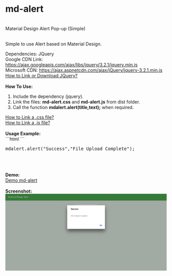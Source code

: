 # md-alert
<br>Material Design Alert Pop-up (Simple)

<br>Simple to use Alert based on Material Design.

Dependencies: JQuery
<br>Google CDN Link: https://ajax.googleapis.com/ajax/libs/jquery/3.2.1/jquery.min.js
<br>Microsoft CDN: https://ajax.aspnetcdn.com/ajax/jQuery/jquery-3.2.1.min.js
<br>
<a href="https://www.w3schools.com/jquery/jquery_get_started.asp" target="_blank">How to Link or Download JQuery?</a>
<br>
<br><strong>How To Use:</strong>
<br>
<ol>
  <li>Include the dependency (jquery).</li>
  <li>Link the files: <strong>md-alert.css</strong> and <strong>md-alert.js</strong> from dist folder.</li>
  <li>Call the function <strong>mdalert.alert(title,text);</strong> when required.</li>
</ol>
<a href="https://www.w3schools.com/css/css_howto.asp" target="_blank">How to Link a .css file?</a>
<br>
<a href="https://www.w3schools.com/js/js_whereto.asp" target="_blank">How to Link a .js file?</a>
<br>
<br><strong>Usage Example:</strong>
<br>
```html
<link rel="stylesheet" href="http://rawgit.com/dipsraj/md-alert/master/docs/css/md-alert.css">
<script src="http://rawgit.com/dipsraj/md-alert/master/docs/js/md-alert.js"></script>
```
<br>
<pre>
mdalert.alert("Success","File Upload Complete");
</pre>
<br>
<br>
<br>
<strong>Demo:</strong>
<br>
<a href="https://dipsraj.github.io/md-alert/">Demo md-alert</a>
<br>
<br>
<strong>Screenshot:</strong>
<br>
<img src="https://raw.githubusercontent.com/dipsraj/md-alert/master/screenshot.png">
